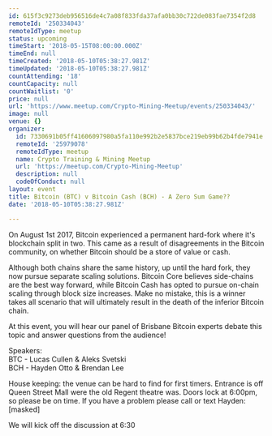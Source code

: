 ```yaml
---
id: 615f3c9273deb956516de4c7a08f833fda37afa0bb30c722de083fae7354f2d8
remoteId: '250334043'
remoteIdType: meetup
status: upcoming
timeStart: '2018-05-15T08:00:00.000Z'
timeEnd: null
timeCreated: '2018-05-10T05:38:27.981Z'
timeUpdated: '2018-05-10T05:38:27.981Z'
countAttending: '18'
countCapacity: null
countWaitlist: '0'
price: null
url: 'https://www.meetup.com/Crypto-Mining-Meetup/events/250334043/'
image: null
venue: {}
organizer:
  id: 7330691b05ff41606097980a5fa110e992b2e5837bce219eb99b62b4fde7941e
  remoteId: '25979078'
  remoteIdType: meetup
  name: Crypto Training & Mining Meetup
  url: 'https://meetup.com/Crypto-Mining-Meetup'
  description: null
  codeOfConduct: null
layout: event
title: Bitcoin (BTC) v Bitcoin Cash (BCH) - A Zero Sum Game??
date: '2018-05-10T05:38:27.981Z'

---
```

<p>On August 1st 2017, Bitcoin experienced a permanent hard-fork where it's blockchain split in two. This came as a result of disagreements in the Bitcoin community, on whether Bitcoin should be a store of value or cash.</p> <p>Although both chains share the same history, up until the hard fork, they now pursue separate scaling solutions. Bitcoin Core believes side-chains are the best way forward, while Bitcoin Cash has opted to pursue on-chain scaling through block size increases. Make no mistake, this is a winner takes all scenario that will ultimately result in the death of the inferior Bitcoin chain.</p> <p>At this event, you will hear our panel of Brisbane Bitcoin experts debate this topic and answer questions from the audience!</p> <p>Speakers:<br/>BTC - Lucas Cullen &amp; Aleks Svetski<br/>BCH - Hayden Otto &amp; Brendan Lee</p> <p>House keeping: the venue can be hard to find for first timers. Entrance is off Queen Street Mall were the old Regent theatre was. Doors lock at 6:00pm, so please be on time. If you have a problem please call or text Hayden:[masked]</p> <p>We will kick off the discussion at 6:30</p>
